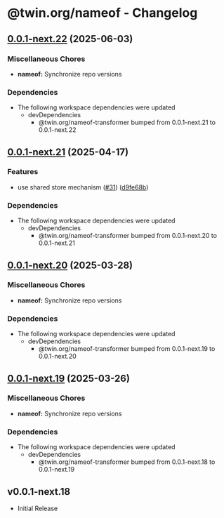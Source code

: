 # @twin.org/nameof - Changelog

## [0.0.1-next.22](https://github.com/twinfoundation/tools/compare/nameof-v0.0.1-next.21...nameof-v0.0.1-next.22) (2025-06-03)


### Miscellaneous Chores

* **nameof:** Synchronize repo versions


### Dependencies

* The following workspace dependencies were updated
  * devDependencies
    * @twin.org/nameof-transformer bumped from 0.0.1-next.21 to 0.0.1-next.22

## [0.0.1-next.21](https://github.com/twinfoundation/tools/compare/nameof-v0.0.1-next.20...nameof-v0.0.1-next.21) (2025-04-17)


### Features

* use shared store mechanism ([#31](https://github.com/twinfoundation/tools/issues/31)) ([d9fe68b](https://github.com/twinfoundation/tools/commit/d9fe68b903d1268c7cb3c64772df5cb78fd63667))


### Dependencies

* The following workspace dependencies were updated
  * devDependencies
    * @twin.org/nameof-transformer bumped from 0.0.1-next.20 to 0.0.1-next.21

## [0.0.1-next.20](https://github.com/twinfoundation/tools/compare/nameof-v0.0.1-next.19...nameof-v0.0.1-next.20) (2025-03-28)


### Miscellaneous Chores

* **nameof:** Synchronize repo versions


### Dependencies

* The following workspace dependencies were updated
  * devDependencies
    * @twin.org/nameof-transformer bumped from 0.0.1-next.19 to 0.0.1-next.20

## [0.0.1-next.19](https://github.com/twinfoundation/tools/compare/nameof-v0.0.1-next.18...nameof-v0.0.1-next.19) (2025-03-26)


### Miscellaneous Chores

* **nameof:** Synchronize repo versions


### Dependencies

* The following workspace dependencies were updated
  * devDependencies
    * @twin.org/nameof-transformer bumped from 0.0.1-next.18 to 0.0.1-next.19

## v0.0.1-next.18

- Initial Release
